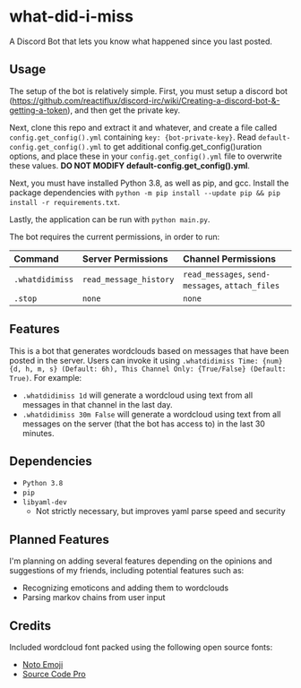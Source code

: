 # what-did-i-miss

A Discord Bot that lets you know what happened since you last posted.

## Usage

The setup of the bot is relatively simple. First, you must setup a discord bot (https://github.com/reactiflux/discord-irc/wiki/Creating-a-discord-bot-&-getting-a-token), and then get the private key.

Next, clone this repo and extract it and whatever, and create a file called `config.get_config().yml` containing `key: {bot-private-key}`. Read `default-config.get_config().yml` to get additional config.get_config()uration options, and place these in your `config.get_config().yml` file to overwrite these values. **DO NOT MODIFY default-config.get_config().yml**.

Next, you must have installed Python 3.8, as well as pip, and gcc. Install the package dependencies with `python -m pip install --update pip && pip install -r requirements.txt`.

Lastly, the application can be run with `python main.py`.

The bot requires the current permissions, in order to run:

| Command         | Server Permissions     | Channel Permissions                              |
| :-------------- | :--------------------- | :----------------------------------------------- |
| `.whatdidimiss` | `read_message_history` | `read_messages`, `send-messages`, `attach_files` |
| `.stop`         | `none`                 | `none`                                           |


## Features

This is a bot that generates wordclouds based on messages that have been posted in the server. Users can invoke it using `.whatdidimiss Time: {num}{d, h, m, s} (Default: 6h), This Channel Only: {True/False} (Default: True)`. For example:

- `.whatdidimiss 1d` will generate a wordcloud using text from all messages in that channel in the last day.
- `.whatdidimiss 30m False` will generate a wordcloud using text from all messages on the server (that the bot has access to) in the last 30 minutes.

## Dependencies

- `Python 3.8`
- `pip`
- `libyaml-dev`
    - Not strictly necessary, but improves yaml parse speed and security

## Planned Features

I'm planning on adding several features depending on the opinions and suggestions of my friends, including potential features such as:

- Recognizing emoticons and adding them to wordclouds
- Parsing markov chains from user input

## Credits

Included wordcloud font packed using the following open source fonts:

- [Noto Emoji](https://www.google.com/get/noto/)
- [Source Code Pro](https://github.com/adobe-fonts/source-code-pro)